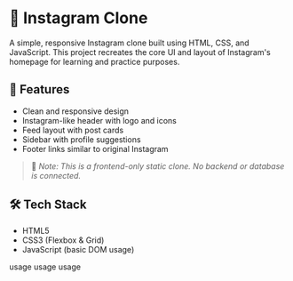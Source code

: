 # 📸 Instagram Clone

A simple, responsive Instagram clone built using HTML, CSS, and JavaScript. This project recreates the core UI and layout of Instagram's homepage for learning and practice purposes.

## 🚀 Features

- Clean and responsive design
- Instagram-like header with logo and icons
- Feed layout with post cards
- Sidebar with profile suggestions
- Footer links similar to original Instagram

> 🔧 *Note: This is a frontend-only static clone. No backend or database is connected.*

## 🛠️ Tech Stack

- HTML5
- CSS3 (Flexbox & Grid)
- JavaScript (basic DOM usage)

usage usage usage 














